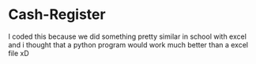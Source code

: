 # Cash-Register

I coded this because we did something pretty similar in school with excel and i thought that a python program would work much better than a excel file xD